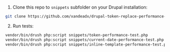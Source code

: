 1. Clone this repo to `snippets` subfolder on your Drupal installation:

```bash
git clone https://github.com/xandeadx/drupal-token-replace-performance-test.git snippets
```

2. Run tests:

```bash
vendor/bin/drush php:script snippets/token-performance-test.php
vendor/bin/drush php:script snippets/current-date-performance-test.php
vendor/bin/drush php:script snippets/inline-template-performance-test.php
```
